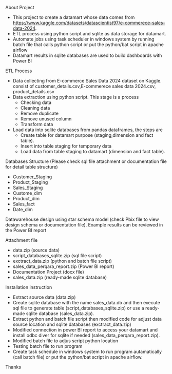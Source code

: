 About Project 

- This project to create a datamart whose data comes from https://www.kaggle.com/datasets/datascientist97/e-commerece-sales-data-2024.
- ETL process using python script and sqlite as data storage for datamart.
- Automate jobs using task scheduler in windows system by running batch file that calls python script or put the python/bat script in apache airflow
- Datamart results in sqlite databases are used to build dashboards with Power BI

ETL Process
- Data collecting from E-commerce Sales Data 2024 dataset on Kaggle. consist of customer_details.csv,E-commerece sales data 2024.csv, product_details.csv
- Data extraction using python script. This stage is a process
    - Checking data
    - Cleaning data
    - Remove duplicate
    - Remove unused column
    - Transform data
- Load data into sqlite databases from pandas dataframes, the steps are
    - Create table for datamart purpose (staging,dimension and fact table).
    - Insert into table staging for temporary data
    - Load data from table staging to datamart (dimension and fact table). 
        
Databases Structure (Please check sql file attachment or documentation file for detail table structure)
- Customer_Staging
- Product_Staging
- Sales_Staging
- Custome_dim
- Product_dim
- Sales_fact
- Date_dim
  
Datawarehouse design using star schema model (check Pbix file to view design schema or documentation file). Example results can be reviewed in the Power BI report

Attachment file
- data.zip (source data)
- script_databases_sqlite.zip (sql file script)
- exctract_data.zip (python and batch file script)
- sales_data_perqara_report.zip (Power BI report)
- Documentation Project (docx file)
- sales_data.zip (ready-made sqlite database)

Installation instruction
- Extract source data (data.zip)
- Create sqlite database with the name sales_data.db and then execute sql file to generate table (script_databases_sqlite.zip) or use a ready-made sqlite database (sales_data.zip).
- Extract python and batch file script then modified code for adjust data source location and sqlite databases (exctract_data.zip)
- Modified connection in power BI report to access your datamart and install odbc diver for sqlite if needed (sales_data_perqara_report.zip).
- Modified batch file to adjus script python location
- Testing batch file to run program
- Create task schedule in windows system to run program autamatically (call batch file) or put the python/bat script in apache airflow.

Thanks
